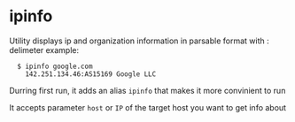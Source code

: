# ipinfo

Utility displays ip and organization information in parsable format with : delimeter
  example:
  ```
    $ ipinfo google.com
      142.251.134.46:AS15169 Google LLC
  ```
Durring first run, it adds an alias `ipinfo` that makes it more convinient to run

It accepts parameter `host` or `IP` of the target host you want to get info about

